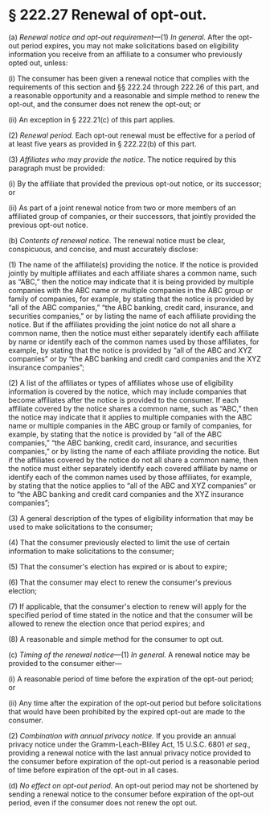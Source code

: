 # § 222.27   Renewal of opt-out.

(a) *Renewal notice and opt-out requirement*—(1) *In general.* After the opt-out period expires, you may not make solicitations based on eligibility information you receive from an affiliate to a consumer who previously opted out, unless:


(i) The consumer has been given a renewal notice that complies with the requirements of this section and §§ 222.24 through 222.26 of this part, and a reasonable opportunity and a reasonable and simple method to renew the opt-out, and the consumer does not renew the opt-out; or


(ii) An exception in § 222.21(c) of this part applies.


(2) *Renewal period.* Each opt-out renewal must be effective for a period of at least five years as provided in § 222.22(b) of this part.


(3) *Affiliates who may provide the notice.* The notice required by this paragraph must be provided:


(i) By the affiliate that provided the previous opt-out notice, or its successor; or


(ii) As part of a joint renewal notice from two or more members of an affiliated group of companies, or their successors, that jointly provided the previous opt-out notice.


(b) *Contents of renewal notice.* The renewal notice must be clear, conspicuous, and concise, and must accurately disclose:


(1) The name of the affiliate(s) providing the notice. If the notice is provided jointly by multiple affiliates and each affiliate shares a common name, such as “ABC,” then the notice may indicate that it is being provided by multiple companies with the ABC name or multiple companies in the ABC group or family of companies, for example, by stating that the notice is provided by “all of the ABC companies,” “the ABC banking, credit card, insurance, and securities companies,” or by listing the name of each affiliate providing the notice. But if the affiliates providing the joint notice do not all share a common name, then the notice must either separately identify each affiliate by name or identify each of the common names used by those affiliates, for example, by stating that the notice is provided by “all of the ABC and XYZ companies” or by “the ABC banking and credit card companies and the XYZ insurance companies”;


(2) A list of the affiliates or types of affiliates whose use of eligibility information is covered by the notice, which may include companies that become affiliates after the notice is provided to the consumer. If each affiliate covered by the notice shares a common name, such as “ABC,” then the notice may indicate that it applies to multiple companies with the ABC name or multiple companies in the ABC group or family of companies, for example, by stating that the notice is provided by “all of the ABC companies,” “the ABC banking, credit card, insurance, and securities companies,” or by listing the name of each affiliate providing the notice. But if the affiliates covered by the notice do not all share a common name, then the notice must either separately identify each covered affiliate by name or identify each of the common names used by those affiliates, for example, by stating that the notice applies to “all of the ABC and XYZ companies” or to “the ABC banking and credit card companies and the XYZ insurance companies”;


(3) A general description of the types of eligibility information that may be used to make solicitations to the consumer;


(4) That the consumer previously elected to limit the use of certain information to make solicitations to the consumer;


(5) That the consumer's election has expired or is about to expire;


(6) That the consumer may elect to renew the consumer's previous election;


(7) If applicable, that the consumer's election to renew will apply for the specified period of time stated in the notice and that the consumer will be allowed to renew the election once that period expires; and


(8) A reasonable and simple method for the consumer to opt out.


(c) *Timing of the renewal notice*—(1) *In general.* A renewal notice may be provided to the consumer either—


(i) A reasonable period of time before the expiration of the opt-out period; or


(ii) Any time after the expiration of the opt-out period but before solicitations that would have been prohibited by the expired opt-out are made to the consumer.


(2) *Combination with annual privacy notice.* If you provide an annual privacy notice under the Gramm-Leach-Bliley Act, 15 U.S.C. 6801 *et seq.,* providing a renewal notice with the last annual privacy notice provided to the consumer before expiration of the opt-out period is a reasonable period of time before expiration of the opt-out in all cases.


(d) *No effect on opt-out period.* An opt-out period may not be shortened by sending a renewal notice to the consumer before expiration of the opt-out period, even if the consumer does not renew the opt out.




